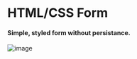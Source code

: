 ﻿# HTML/CSS Form
 
 #### Simple, styled form without persistance. 

 ![image](/Form/htmgl_css_form/form.png)
